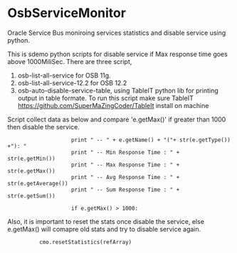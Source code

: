 # OsbServiceMonitor
Oracle Service Bus moniroing services statistics and disable service using python.

This is sdemo python scripts for disable service if Max response time goes above 1000MiliSec.
There are three script,
1) osb-list-all-service for OSB 11g.
2) osb-list-all-service-12.2 for OSB 12.2
3) osb-auto-disable-service-table, using TableIT python lib for printing output in table formate. To run this script make sure TableIT https://github.com/SuperMaZingCoder/TableIt install on machine

Script collect data as below and compare 'e.getMax()' if greater than 1000 then disable the service.
```
					print " -- " + e.getName() + "("+ str(e.getType()) +"): " 
					print " -- Min Response Time : " +  str(e.getMin()) 
					print " -- Max Response Time : " +  str(e.getMax()) 
					print " -- Avg Response Time : " +  str(e.getAverage()) 
					print " -- Sum Response Time : " +  str(e.getSum())
					
					if e.getMax() > 1000:
```
          
Also, it is important to reset the stats once disable the service, else e.getMax() will comapre old stats and try to disable service again.
```
          cmo.resetStatistics(refArray)
```
